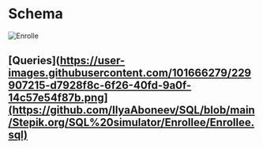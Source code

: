 # Schema

![Enrolle](https://user-images.githubusercontent.com/101666279/229907215-d7928f8c-6f26-40fd-9a0f-14c57e54f87b.png)

## [Queries](https://user-images.githubusercontent.com/101666279/229907215-d7928f8c-6f26-40fd-9a0f-14c57e54f87b.png](https://github.com/IlyaAboneev/SQL/blob/main/Stepik.org/SQL%20simulator/Enrollee/Enrollee.sql)
